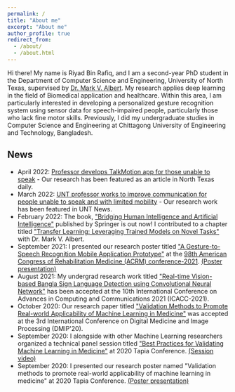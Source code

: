 ```yaml
---
permalink: /
title: "About me"
excerpt: "About me"
author_profile: true
redirect_from: 
  - /about/
  - /about.html
---
```


Hi there! My name is Riyad Bin Rafiq, and I am a second-year PhD student in the Department of Computer Science and Engineering, University of North Texas, supervised by [Dr. Mark V. Albert](https://sites.google.com/view/biomed-ai/people/mark-v-albert). My research applies deep learning in the field of Biomedical application and healthcare. Within this area, I am particularly interested in developing a personalized gesture recognition system using sensor data for speech-impaired people, particularly those who lack fine motor skills. Previously, I did my undergraduate studies in Computer Science and Engineering at Chittagong University of Engineering and Technology, Bangladesh. 

News
------
- April 2022: [Professor develops TalkMotion app for those unable to speak](https://www.ntdaily.com/professor-develops-talkmotion-app-for-those-unable-to-speak/) - Our research has been featured as an article in North Texas daily.<br/> 
- March 2022: [UNT professor works to improve communication for people unable to speak and with limited mobility](https://news.unt.edu/news-releases/unt-professor-works-improve-communication-people-unable-speak-and-limited-mobility) - Our research work has been featured in UNT News.<br/>
- February 2022: The book, ["Bridging Human Intelligence and Artificial Intelligence"](https://link.springer.com/book/10.1007/978-3-030-84729-6) published by Springer is out now! I contributed to a chapter titled ["Transfer Learning: Leveraging Trained Models on Novel Tasks"](https://link.springer.com/chapter/10.1007/978-3-030-84729-6_4) with Dr. Mark V. Albert.<br/>
- September 2021: I presented our research poster titled ["A Gesture-to-Speech Recognition Mobile Application Prototype"](https://www.sciencedirect.com/science/article/pii/S0003999321012831) at the [98th American Congress of Rehabilitation Medicine (ACRM) conference-2021](https://acrm.org/meetings/2021-annual-conference/). [(Poster presentation)](https://drive.google.com/file/d/1fhAtlYBALeYWYc0jBJgnK-GKQOB6CxaP/view?usp=sharing)<br/>
- August 2021: My undergrad research work titled ["Real-time Vision-based Bangla Sign Language Detection using Convolutional Neural Network"](https://ieeexplore.ieee.org/abstract/document/9708141) has been accepted at the 10th International Conference on Advances in Computing and Communications 2021 (ICACC-2021).<br/>
- October 2020: Our research paper titled ["Validation Methods to Promote Real-world Applicability of Machine Learning in Medicine"](https://dl.acm.org/doi/abs/10.1145/3441369.3441372) was accepted at the 3rd International Conference on Digital Medicine and Image Processing (DMIP'20).<br/>
- September 2020: I alongside with other Machine Learning researchers organized a technical panel session titled ["Best Practices for Validating Machine Learning in Medicine"](https://tapia.harmonyapp.com/schedule/friday-september-18-2020/200pm-315pm/best-practices-for-validating-machine-learning-in-medicine/) at 2020 Tapia Conference. [(Session video)](https://www.youtube.com/watch?v=YrtqujFsUco&ab_channel=TheBiomedicalAILabatUNT) <br/>
- September 2020: I presented our research poster named "Validation methods to promote real-world applicability of machine learning in medicine" at 2020 Tapia Conference. [(Poster presentation)](https://drive.google.com/file/d/1-ZCSfBYEvfRfv2AwdSI3CGROKYaP6-eW/view?usp=sharing) <br/>
